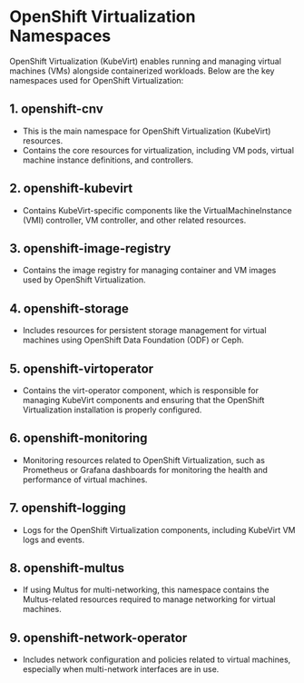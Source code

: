 # OpenShift Virtualization Namespaces

OpenShift Virtualization (KubeVirt) enables running and managing virtual machines (VMs) alongside containerized workloads. Below are the key namespaces used for OpenShift Virtualization:

## **1. openshift-cnv**
   - This is the main namespace for OpenShift Virtualization (KubeVirt) resources.
   - Contains the core resources for virtualization, including VM pods, virtual machine instance definitions, and controllers.

## **2. openshift-kubevirt**
   - Contains KubeVirt-specific components like the VirtualMachineInstance (VMI) controller, VM controller, and other related resources.

## **3. openshift-image-registry**
   - Contains the image registry for managing container and VM images used by OpenShift Virtualization.

## **4. openshift-storage**
   - Includes resources for persistent storage management for virtual machines using OpenShift Data Foundation (ODF) or Ceph.

## **5. openshift-virtoperator**
   - Contains the virt-operator component, which is responsible for managing KubeVirt components and ensuring that the OpenShift Virtualization installation is properly configured.

## **6. openshift-monitoring**
   - Monitoring resources related to OpenShift Virtualization, such as Prometheus or Grafana dashboards for monitoring the health and performance of virtual machines.

## **7. openshift-logging**
   - Logs for the OpenShift Virtualization components, including KubeVirt VM logs and events.

## **8. openshift-multus**
   - If using Multus for multi-networking, this namespace contains the Multus-related resources required to manage networking for virtual machines.

## **9. openshift-network-operator**
   - Includes network configuration and policies related to virtual machines, especially when multi-network interfaces are in use.
